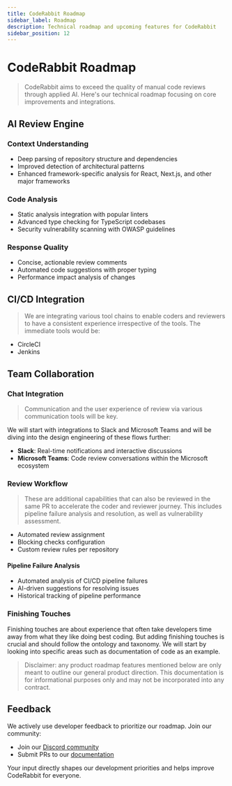 ```yaml
---
title: CodeRabbit Roadmap
sidebar_label: Roadmap
description: Technical roadmap and upcoming features for CodeRabbit
sidebar_position: 12
---
```


# CodeRabbit Roadmap

> CodeRabbit aims to exceed the quality of manual code reviews through applied AI. Here's our technical roadmap focusing on core improvements and integrations.

## AI Review Engine

### Context Understanding
- Deep parsing of repository structure and dependencies
- Improved detection of architectural patterns
- Enhanced framework-specific analysis for React, Next.js, and other major frameworks

### Code Analysis
- Static analysis integration with popular linters
- Advanced type checking for TypeScript codebases
- Security vulnerability scanning with OWASP guidelines

### Response Quality
- Concise, actionable review comments
- Automated code suggestions with proper typing
- Performance impact analysis of changes

## CI/CD Integration

> We are integrating various tool chains to enable coders and reviewers to have a consistent experience irrespective of the tools. The immediate tools would be:

- CircleCI
- Jenkins

## Team Collaboration

### Chat Integration

> Communication and the user experience of review via various communication tools will be key.

We will start with integrations to Slack and Microsoft Teams and will be diving into the design engineering of these flows further:

- **Slack**: Real-time notifications and interactive discussions
- **Microsoft Teams**: Code review conversations within the Microsoft ecosystem


### Review Workflow

> These are additional capabilities that can also be reviewed in the same PR to accelerate the coder and reviewer journey. This includes pipeline failure analysis and resolution, as well as vulnerability assessment.

- Automated review assignment
- Blocking checks configuration
- Custom review rules per repository

#### Pipeline Failure Analysis

- Automated analysis of CI/CD pipeline failures
- AI-driven suggestions for resolving issues
- Historical tracking of pipeline performance

### Finishing Touches

Finishing touches are about experience that often take developers time away from what they like doing best coding. But adding finishing touches is crucial and should follow the ontology and taxonomy. We will start by looking into specific areas such as documentation of code as an example.

> Disclaimer: any product roadmap features mentioned below are only meant to outline
> our general product direction. This documentation is for informational purposes
> only and may not be incorporated into any contract.

## Feedback

We actively use developer feedback to prioritize our roadmap. Join our community:

- Join our [Discord community](https://discord.com/invite/coderabbit)
- Submit PRs to our [documentation](https://github.com/coderabbitai/coderabbit-docs)

Your input directly shapes our development priorities and helps improve CodeRabbit for everyone.
